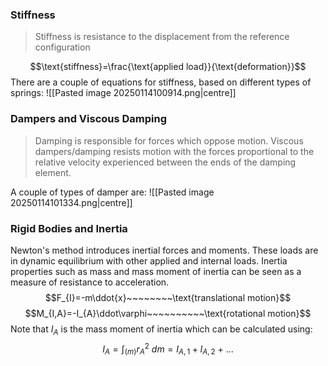 ### Stiffness

> Stiffness is resistance to the displacement from the reference configuration

$$\text{stiffness}=\frac{\text{applied load}}{\text{deformation}}$$
There are a couple of equations for stiffness, based on different types of springs:
![[Pasted image 20250114100914.png|centre]]
### Dampers and Viscous Damping

> Damping is responsible for forces which oppose motion. Viscous dampers/damping resists motion with the forces proportional to the relative velocity experienced between the ends of the damping element.

A couple of types of damper are:
![[Pasted image 20250114101334.png|centre]]
### Rigid Bodies and Inertia
Newton's method introduces inertial forces and moments. These loads are in dynamic equilibrium with other applied and internal loads. Inertia properties such as mass and mass moment of inertia can be seen as a measure of resistance to acceleration.
$$F_{I}=-m\ddot{x}~~~~~~~~\text{translational motion}$$
$$M_{I,A}=-I_{A}\ddot\varphi~~~~~~~~~~\text{rotational motion}$$
Note that $I_{A}$ is the mass moment of inertia which can be calculated using:
$$I_{A}=\int_{(m)} r^{2}_{A}~dm=I_{A,1}+I_{A,2}~+~ ...$$


